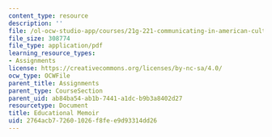 ```yaml
---
content_type: resource
description: ''
file: /ol-ocw-studio-app/courses/21g-221-communicating-in-american-culture-s-spring-2019/2764acb772601026f8fee9d93314dd26_MIT21G_221S19_memoir.pdf
file_size: 308774
file_type: application/pdf
learning_resource_types:
- Assignments
license: https://creativecommons.org/licenses/by-nc-sa/4.0/
ocw_type: OCWFile
parent_title: Assignments
parent_type: CourseSection
parent_uid: ab84ba54-ab1b-7441-a1dc-b9b3a8402d27
resourcetype: Document
title: Educational Memoir
uid: 2764acb7-7260-1026-f8fe-e9d93314dd26
---
```

